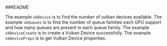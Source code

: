 ##README

The example `vkDevice` is to find the number of vulkan devices available.
The example `vkQueues` is to find the number of queue families each GPU support and how many queues are present in each queue family.
The example `vkDeviceCreate` is to create a Vulkan Device successfully.
The example `vkDeviceProps` is to get Vulkan Device properties.
